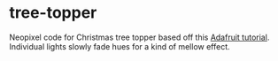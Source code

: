 # tree-topper

Neopixel code for Christmas tree topper based off this [Adafruit tutorial](https://learn.adafruit.com/gemma-3d-printed-tree-topper?view=all). Individual lights slowly fade hues for a kind of mellow effect.
